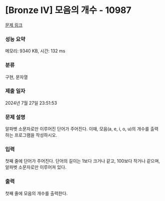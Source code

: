 # [Bronze IV] 모음의 개수 - 10987 

[문제 링크](https://www.acmicpc.net/problem/10987) 

### 성능 요약

메모리: 9340 KB, 시간: 132 ms

### 분류

구현, 문자열

### 제출 일자

2024년 7월 27일 23:51:53

### 문제 설명

<p>알파벳 소문자로만 이루어진 단어가 주어진다. 이때, 모음(a, e, i, o, u)의 개수를 출력하는 프로그램을 작성하시오.</p>

### 입력 

 <p>첫째 줄에 단어가 주어진다. 단어의 길이는 1보다 크거나 같고, 100보다 작거나 같으며, 알파벳 소문자로만 이루어져 있다.</p>

### 출력 

 <p>첫째 줄에 모음의 개수를 출력한다.</p>

